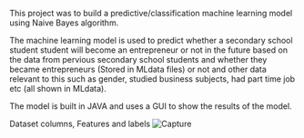 This project was to build a predictive/classification machine learning model using Naive Bayes algorithm.

The machine learning model is used to predict whether a secondary school student student will become an entrepreneur or not in the future based on the data from pervious secondary school students and whether they became entrepreneurs (Stored in MLdata files) or not and other data relevant to this such as gender, studied business subjects, had part time job etc (all shown in MLdata).

The model is built in JAVA and uses a GUI to show the results of the model.

Dataset columns, Features and labels
![Capture](https://github.com/yuryk200/Java_Naives_Bayes/assets/82842394/d14a7dd0-9544-4c7a-a6d0-23ce98dbc2bc)

